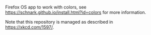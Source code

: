 Firefox OS app to work with colors, see https://schnark.github.io/install.html?id=colors for more information.

Note that this repository is managed as described in https://xkcd.com/1597/.

